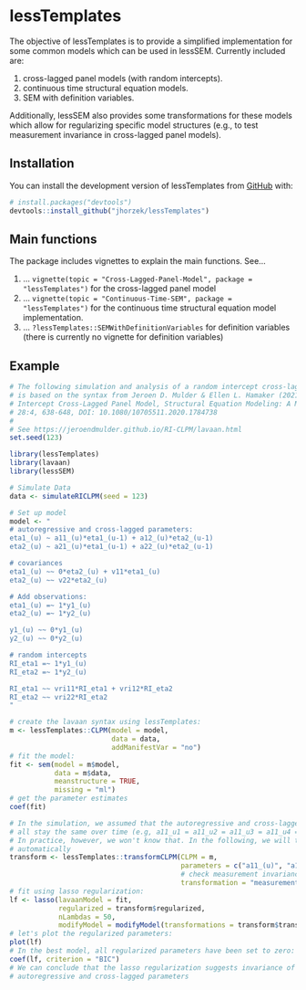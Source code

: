 
<!-- README.md is generated from README.Rmd. Please edit that file -->

# lessTemplates

The objective of lessTemplates is to provide a simplified implementation
for some common models which can be used in lessSEM. Currently included
are:

1.  cross-lagged panel models (with random intercepts).
2.  continuous time structural equation models.
3.  SEM with definition variables.

Additionally, lessSEM also provides some transformations for these
models which allow for regularizing specific model structures (e.g., to
test measurement invariance in cross-lagged panel models).

## Installation

You can install the development version of lessTemplates from
[GitHub](https://github.com/) with:

``` r
# install.packages("devtools")
devtools::install_github("jhorzek/lessTemplates")
```

## Main functions

The package includes vignettes to explain the main functions. See…

1.  …
    `vignette(topic = "Cross-Lagged-Panel-Model", package = "lessTemplates")`
    for the cross-lagged panel model
2.  …
    `vignette(topic = "Continuous-Time-SEM", package = "lessTemplates")`
    for the continuous time structural equation model implementation.
3. ... `?lessTemplates::SEMWithDefinitionVariables` for definition variables (there is currently no vignette for definition variables)

## Example

``` r
# The following simulation and analysis of a random intercept cross-lagged panel model
# is based on the syntax from Jeroen D. Mulder & Ellen L. Hamaker (2021) Three Extensions of the Random
# Intercept Cross-Lagged Panel Model, Structural Equation Modeling: A Multidisciplinary Journal,
# 28:4, 638-648, DOI: 10.1080/10705511.2020.1784738
#
# See https://jeroendmulder.github.io/RI-CLPM/lavaan.html
set.seed(123)

library(lessTemplates)
library(lavaan)
library(lessSEM)

# Simulate Data
data <- simulateRICLPM(seed = 123)

# Set up model
model <- "
# autoregressive and cross-lagged parameters:
eta1_(u) ~ a11_(u)*eta1_(u-1) + a12_(u)*eta2_(u-1)
eta2_(u) ~ a21_(u)*eta1_(u-1) + a22_(u)*eta2_(u-1)

# covariances
eta1_(u) ~~ 0*eta2_(u) + v11*eta1_(u)
eta2_(u) ~~ v22*eta2_(u)

# Add observations:
eta1_(u) =~ 1*y1_(u)
eta2_(u) =~ 1*y2_(u)

y1_(u) ~~ 0*y1_(u)
y2_(u) ~~ 0*y2_(u)

# random intercepts
RI_eta1 =~ 1*y1_(u)
RI_eta2 =~ 1*y2_(u)

RI_eta1 ~~ vri11*RI_eta1 + vri12*RI_eta2
RI_eta2 ~~ vri22*RI_eta2
"

# create the lavaan syntax using lessTemplates:
m <- lessTemplates::CLPM(model = model,
                         data = data,
                         addManifestVar = "no")
# fit the model:
fit <- sem(model = m$model,
           data = m$data,
           meanstructure = TRUE,
           missing = "ml")
# get the parameter estimates
coef(fit)

# In the simulation, we assumed that the autoregressive and cross-lagged parameters
# all stay the same over time (e.g, a11_u1 = a11_u2 = a11_u3 = a11_u4 = a11_u5).
# In practice, however, we won't know that. In the following, we will test this
# automatically
transform <- lessTemplates::transformCLPM(CLPM = m,
                                          parameters = c("a11_(u)", "a12_(u)", "a21_(u)", "a22_(u)"),
                                          # check measurement invariance of these parameters:
                                          transformation = "measurementInvariance")
# fit using lasso regularization:
lf <- lasso(lavaanModel = fit,
            regularized = transform$regularized,
            nLambdas = 50,
            modifyModel = modifyModel(transformations = transform$transformation))
# let's plot the regularized parameters:
plot(lf)
# In the best model, all regularized parameters have been set to zero:
coef(lf, criterion = "BIC")
# We can conclude that the lasso regularization suggests invariance of the
# autoregressive and cross-lagged parameters
```
